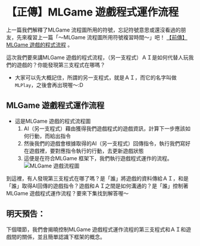 # 【正傳】MLGame 遊戲程式運作流程

上一篇我們解釋了MLGame 流程圖所用的符號，忘記符號意思或還沒看過的朋友，先來複習上一篇「～MLGame 流程圖所用符號複習時間～」吧！ [【前傳】MLGame 遊戲的程式流程](https://ithelp.ithome.com.tw/articles/10292650) 。

這次我們要來講MLGame 遊戲的程式流程，（另一支程式）ＡＩ是如何代替人玩我們的遊戲的？你能發現第三支程式在哪嗎？

- 大家可以先大概記住，所謂的另一支程式，就是ＡＩ，而它的名字叫做`MLPlay`，之後會再出現喔～:D

## MLGame 遊戲程式運作流程

- 這是MLGame 遊戲的程式流程圖
    1. AI（另一支程式）藉由獲得我們遊戲程式的遊戲資訊，計算下一步應該如何行動，而給出指令
    2. 然後我們的遊戲會根據取得的AI（另一支程式）回傳指令，執行我們寫好在遊戲裡，要對應指令執行的行動，去更新遊戲狀態
    3. 這便是在符合MLGame 框架下，我們執行遊戲程式運作的流程。
    ![MLGame 遊戲流程圖](https://raw.githubusercontent.com/PAIA-Playful-AI-Arena/MLGame/master/docs/assets/system_flowchart.png)

到這裡，有人發現第三支程式在哪了嗎？是「誰」將遊戲的資料傳給ＡＩ，和是「誰」取得AI回傳的遊戲指令？遊戲和ＡＩ之間是如何溝通的？是「誰」控制著MLGame 遊戲程式運作流程？要來下集找到解答喔～

## 明天預告：

下個環節，我們會揭曉控制MLGame 遊戲程式運作流程的第三支程式和ＡＩ和遊戲間的關係，並且簡單認識下框架的概念。